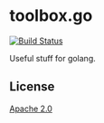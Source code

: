 # toolbox.go

[![Build Status](https://travis-ci.org/pdsouza/toolbox.go.svg?branch=master)](https://travis-ci.org/pdsouza/toolbox.go)

Useful stuff for golang.

## License

[Apache 2.0](LICENSE)
